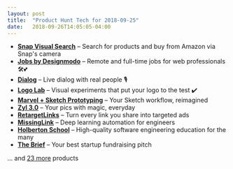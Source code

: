 ```yaml
---
layout: post
title:  "Product Hunt Tech for 2018-09-25"
date:   2018-09-26T14:05:05-04:00
---
```


* **[Snap Visual Search](https://www.producthunt.com/posts/snap-visual-search?utm_campaign=producthunt-api&utm_medium=api&utm_source=Application%3A+Daily+Digest+RSS+%28ID%3A+3202%29)** – Search for products and buy from Amazon via Snap's camera
* **[Jobs by Designmodo](https://www.producthunt.com/posts/jobs-by-designmodo?utm_campaign=producthunt-api&utm_medium=api&utm_source=Application%3A+Daily+Digest+RSS+%28ID%3A+3202%29)** – Remote and full-time jobs for web professionals 🛠💕
* **[Dialog](https://www.producthunt.com/posts/dialog-3?utm_campaign=producthunt-api&utm_medium=api&utm_source=Application%3A+Daily+Digest+RSS+%28ID%3A+3202%29)** – Live dialog with real people 🎙
* **[Logo Lab](https://www.producthunt.com/posts/logo-lab?utm_campaign=producthunt-api&utm_medium=api&utm_source=Application%3A+Daily+Digest+RSS+%28ID%3A+3202%29)** – Visual experiments that put your logo to the test ✔️
* **[Marvel + Sketch Prototyping](https://www.producthunt.com/posts/marvel-sketch-prototyping?utm_campaign=producthunt-api&utm_medium=api&utm_source=Application%3A+Daily+Digest+RSS+%28ID%3A+3202%29)** – Your Sketch workflow, reimagined
* **[Zyl 3.0](https://www.producthunt.com/posts/zyl-3-0?utm_campaign=producthunt-api&utm_medium=api&utm_source=Application%3A+Daily+Digest+RSS+%28ID%3A+3202%29)** – Your pics with magic, everyday
* **[RetargetLinks](https://www.producthunt.com/posts/retargetlinks-2?utm_campaign=producthunt-api&utm_medium=api&utm_source=Application%3A+Daily+Digest+RSS+%28ID%3A+3202%29)** – Turn every link you share into targeted ads
* **[MissingLink](https://www.producthunt.com/posts/missinglink?utm_campaign=producthunt-api&utm_medium=api&utm_source=Application%3A+Daily+Digest+RSS+%28ID%3A+3202%29)** – Deep learning automation for engineers
* **[Holberton School](https://www.producthunt.com/posts/holberton-school-2?utm_campaign=producthunt-api&utm_medium=api&utm_source=Application%3A+Daily+Digest+RSS+%28ID%3A+3202%29)** – High-quality software engineering education for the many
* **[The Brief](https://www.producthunt.com/posts/the-brief?utm_campaign=producthunt-api&utm_medium=api&utm_source=Application%3A+Daily+Digest+RSS+%28ID%3A+3202%29)** – Your best startup fundraising pitch

… and [23 more](https://www.producthunt.com/tech) products
